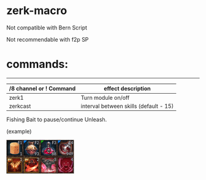 # zerk-macro
Not compatible with Bern Script

Not recommendable with f2p SP
# commands:


------
/8 channel or ! Command | effect description
--- | ---
zerk1 | Turn module on/off
zerkcast | interval between skills (default - 15)
 

Fishing Bait to pause/continue Unleash. 

(example)

![alt text](https://raw.githubusercontent.com/KKonaW/zerk-macro/master/11.png)

